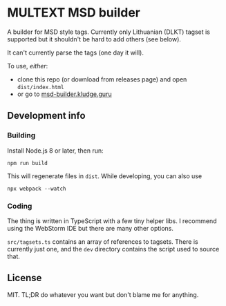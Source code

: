 # MULTEXT MSD builder

A builder for MSD style tags. Currently only Lithuanian (DLKT) tagset is supported but it shouldn't be hard to add others (see below).

It can't currently parse the tags (one day it will).

To use, *either*:

 * clone this repo (or download from releases page) and open `dist/index.html`
 * or go to [msd-builder.kludge.guru](https://msd-builder.kludge.guru)

## Development info

### Building

Install Node.js 8 or later, then run:

    npm run build
    
This will regenerate files in `dist`. While developing, you can also use

	npx webpack --watch

### Coding

The thing is written in TypeScript with a few tiny helper libs. I recommend using the WebStorm IDE but there are many other options.

`src/tagsets.ts` contains an array of references to tagsets. There is currently just one, and the `dev` directory contains the script used to source that.

## License

MIT. TL;DR do whatever you want but don't blame me for anything.
